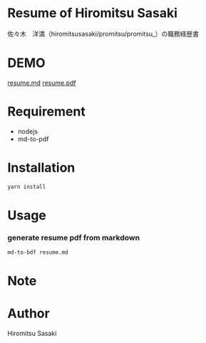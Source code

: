 # Resume of Hiromitsu Sasaki

<!-- 分かりやすくてカッコイイ名前をつける（今回は"hoge"という名前をつける） -->

<!-- "hoge"が何かを簡潔に紹介する -->
佐々木　洋満（hiromitsusasaki/promitsu/promitsu_）の職務経歴書

# DEMO

<!-- "hoge"の魅力が直感的に伝えわるデモ動画や図解を載せる -->
[resume.md](resume.md)
[resume.pdf](resume.pdf)

# Requirement

<!-- "hoge"を動かすのに必要なライブラリなどを列挙する -->

* nodejs
* md-to-pdf

# Installation

<!-- Requirementで列挙したライブラリなどのインストール方法を説明する -->

```zsh
yarn install
```

# Usage

<!-- DEMOの実行方法など、"hoge"の基本的な使い方を説明する -->

### generate resume pdf from markdown

```zsh
md-to-bdf resume.md
```

# Note

<!-- 注意点などがあれば書く -->

# Author

Hiromitsu Sasaki